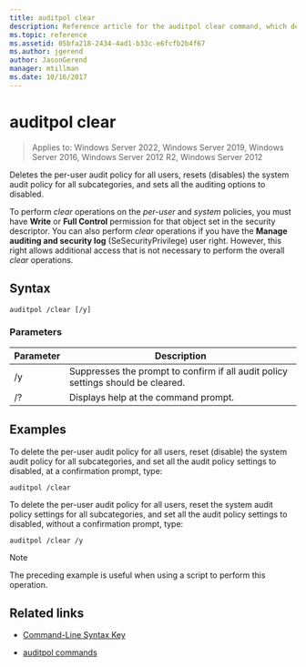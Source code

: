 ```yaml
---
title: auditpol clear
description: Reference article for the auditpol clear command, which deletes the per-user audit policy for all users, resets (disables) the system audit policy for all subcategories, and sets all the auditing options to disabled.
ms.topic: reference
ms.assetid: 05bfa218-2434-4ad1-b33c-e6fcfb2b4f67
ms.author: jgerend
author: JasonGerend
manager: mtillman
ms.date: 10/16/2017
---
```

# auditpol clear

>Applies to: Windows Server 2022, Windows Server 2019, Windows Server 2016, Windows Server 2012 R2, Windows Server 2012

Deletes the per-user audit policy for all users, resets (disables) the system audit policy for all subcategories, and sets all the auditing options to disabled.

To perform *clear* operations on the *per-user* and *system* policies, you must have **Write** or **Full Control** permission for that object set in the security descriptor. You can also perform *clear* operations if you have the **Manage auditing and security log** (SeSecurityPrivilege) user right. However, this right allows additional access that is not necessary to perform the overall *clear* operations.

## Syntax

```
auditpol /clear [/y]
```

### Parameters

| Parameter | Description |
| ----------- | --------------- |
| /y | Suppresses the prompt to confirm if all audit policy settings should be cleared. |
| /? | Displays help at the command prompt. |

## Examples

To delete the per-user audit policy for all users, reset (disable) the system audit policy for all subcategories, and set all the audit policy settings to disabled, at a confirmation prompt, type:

```
auditpol /clear
```

To delete the per-user audit policy for all users, reset the system audit policy settings for all subcategories, and set all the audit policy settings to disabled, without a confirmation prompt, type:

```
auditpol /clear /y
```

> [!NOTE]
> The preceding example is useful when using a script to perform this operation.

## Related links

- [Command-Line Syntax Key](command-line-syntax-key.md)

- [auditpol commands](auditpol.md)
